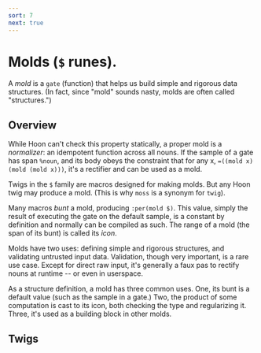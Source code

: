 ```yaml
---
sort: 7
next: true
---
```


# Molds (`$` runes).

A *mold* is a `gate` (function) that helps us build simple and
rigorous data structures.  (In fact, since "mold" sounds nasty,
molds are often called "structures.")

## Overview

While Hoon can't check this property statically, a proper mold 
is a *normalizer*: an idempotent function across all nouns.  If
the sample of a gate has span `%noun`, and its body obeys the
constraint that for any x, `=((mold x) (mold (mold x)))`, it's a
rectifier and can be used as a mold.

Twigs in the `$` family are macros designed for making molds.
But any Hoon twig may produce a mold.  (This is why `moss` is a
synonym for `twig`).

Many macros *bunt* a mold, producing `:per(mold $)`.  This value,
simply the result of executing the gate on the default sample,
is a constant by definition and normally can be compiled as such.
The range of a mold (the span of its bunt) is called its *icon*.

Molds have two uses: defining simple and rigorous structures, and
validating untrusted input data.  Validation, though very
important, is a rare use case.  Except for direct raw input,
it's generally a faux pas to rectify nouns at runtime -- or even
in userspace.

As a structure definition, a mold has three common uses.  One,
its bunt is a default value (such as the sample in a gate.)  Two,
the product of some computation is cast to its icon, both
checking the type and regularizing it.  Three, it's used as a
building block in other molds.

## Twigs

<list dataPreview="true" className="runes" linkToFragments="true"></list>

<kids className="runes"></kids>
